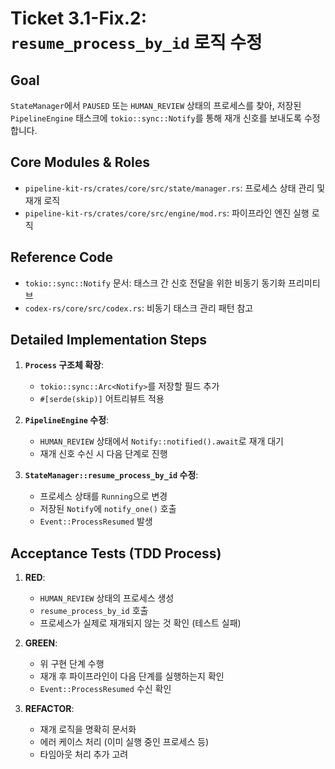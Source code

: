 # Ticket 3.1-Fix.2: `resume_process_by_id` 로직 수정

## Goal

`StateManager`에서 `PAUSED` 또는 `HUMAN_REVIEW` 상태의 프로세스를 찾아, 저장된 `PipelineEngine` 태스크에 `tokio::sync::Notify`를 통해 재개 신호를 보내도록 수정합니다.

## Core Modules & Roles

- `pipeline-kit-rs/crates/core/src/state/manager.rs`: 프로세스 상태 관리 및 재개 로직
- `pipeline-kit-rs/crates/core/src/engine/mod.rs`: 파이프라인 엔진 실행 로직

## Reference Code

- `tokio::sync::Notify` 문서: 태스크 간 신호 전달을 위한 비동기 동기화 프리미티브
- `codex-rs/core/src/codex.rs`: 비동기 태스크 관리 패턴 참고

## Detailed Implementation Steps

1. **`Process` 구조체 확장**:
   - `tokio::sync::Arc<Notify>`를 저장할 필드 추가
   - `#[serde(skip)]` 어트리뷰트 적용

2. **`PipelineEngine` 수정**:
   - `HUMAN_REVIEW` 상태에서 `Notify::notified().await`로 재개 대기
   - 재개 신호 수신 시 다음 단계로 진행

3. **`StateManager::resume_process_by_id` 수정**:
   - 프로세스 상태를 `Running`으로 변경
   - 저장된 `Notify`에 `notify_one()` 호출
   - `Event::ProcessResumed` 발생

## Acceptance Tests (TDD Process)

1. **RED**:
   - `HUMAN_REVIEW` 상태의 프로세스 생성
   - `resume_process_by_id` 호출
   - 프로세스가 실제로 재개되지 않는 것 확인 (테스트 실패)

2. **GREEN**:
   - 위 구현 단계 수행
   - 재개 후 파이프라인이 다음 단계를 실행하는지 확인
   - `Event::ProcessResumed` 수신 확인

3. **REFACTOR**:
   - 재개 로직을 명확히 문서화
   - 에러 케이스 처리 (이미 실행 중인 프로세스 등)
   - 타임아웃 처리 추가 고려
